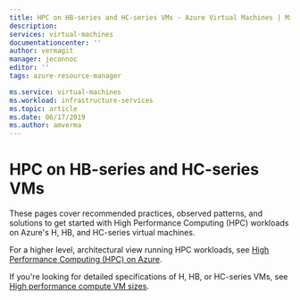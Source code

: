 ```yaml
---
title: HPC on HB-series and HC-series VMs - Azure Virtual Machines | Microsoft Docs
description:  
services: virtual-machines
documentationcenter: ''
author: vermagit
manager: jeconnoc
editor: ''
tags: azure-resource-manager

ms.service: virtual-machines
ms.workload: infrastructure-services
ms.topic: article
ms.date: 06/17/2019
ms.author: amverma
---
```


# HPC on HB-series and HC-series VMs

These pages cover recommended practices, observed patterns, and solutions to get started with High Performance Computing (HPC) workloads on Azure's H, HB, and HC-series virtual machines.

For a higher level, architectural view running HPC workloads, see [High Performance Computing (HPC) on Azure](https://docs.microsoft.com/azure/architecture/topics/high-performance-computing/).

If you're looking for detailed specifications of H, HB, or HC-series VMs, see [High performance compute VM sizes](https://docs.microsoft.com/azure/virtual-machines/linux/sizes-hpc).

